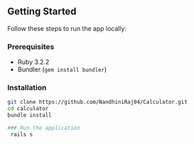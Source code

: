 ## Getting Started

Follow these steps to run the app locally:

### Prerequisites

- Ruby 3.2.2
- Bundler (`gem install bundler`)


### Installation

```bash
git clone https://github.com/NandhiniRaj04/Calculator.git
cd calculator
bundle install

### Run the application 
 rails s 
